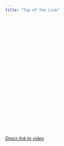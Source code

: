 ```yaml
---
title: "Top of the Line"
---
```

<p><object width="425" height="344"><param name="movie" value="http://www.youtube.com/v/Y_Ompf5Qtxg&color1=0xb1b1b1&color2=0xcfcfcf&hl=en&feature=player_embedded&fs=1"></param><param name="allowFullScreen" value="true"></param><param name="allowScriptAccess" value="always"></param><embed src="http://www.youtube.com/v/Y_Ompf5Qtxg&color1=0xb1b1b1&color2=0xcfcfcf&hl=en&feature=player_embedded&fs=1" type="application/x-shockwave-flash" allowfullscreen="true" allowScriptAccess="always" width="425" height="344"></embed></object></p>
<p><em><a href="http://www.youtube.com/watch?v=Y_Ompf5Qtxg&feature=player_embedded">Direct link to video</a></em></p>
